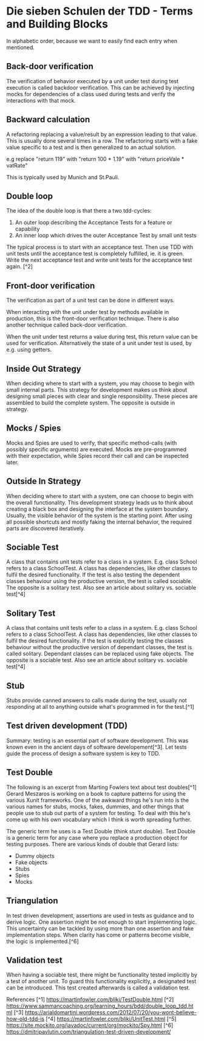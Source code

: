 # Die sieben Schulen der TDD - Terms and Building Blocks

In alphabetic order, because we want to easily find each entry when mentioned.

## Back-door verification
The verification of behavior executed by a unit under test during test execution is called backdoor verification.
This can be achieved by injecting mocks for dependencies of a class used during tests and verify the interactions with that mock.

## Backward calculation

A refactoring replacing a value/result by an expression leading to that value. This is usually done several times in a row. The refactoring starts with a fake value specific to a test and is then generalized to an actual solution.

e.g replace "return 119"  with "return 100 * 1.19" with "return priceVale * vatRate"

This is typically used by Munich and St.Pauli.

## Double loop

The idea of the double loop is that there a two tdd-cycles:
1. An outer loop describing the Acceptance Tests for a feature or capability
2. An inner loop which drives the outer Acceptance Test by small unit tests

The typical process is to start with an acceptance test. Then use TDD with unit tests until the acceptance test is completely fulfilled, ie. it is green. Write the next acceptance test and write unit tests for the acceptance test again.
[^2]

## Front-door verification
The verification as part of a unit test can be done in different ways.

When interacting with the unit under test by methods available in production, this is the front-door verification technique.
There is also another technique called back-door verification.

When the unit under test returns a value during test, this return value can be used for verification.
Alternatively the state of a unit under test is used, by e.g. using getters.


## Inside Out Strategy
When deciding where to start with a system, you may choose to begin with small internal parts.
This strategy for development makes us think about designing small pieces with clear and single responsibility.
These pieces are assembled to build the complete system.
The opposite is outside in strategy.

## Mocks / Spies
Mocks and Spies are used to verify, that specific method-calls (with possibly specific arguments) are executed. Mocks are pre-programmed with their expectation, while Spies record their call and can be inspected later.

## Outside In Strategy
When deciding where to start with a system, one can choose to begin with the overall functionality.
This development strategy leads us to think about creating a black box and designing the interface at the system boundary.
Usually, the visible behavior of the system is the starting point.
After using all possible shortcuts and mostly faking the internal behavior, the required parts are discovered iteratively.

## Sociable Test
A class that contains unit tests refer to a class in a system.
E.g. class School refers to a class SchoolTest.
A class has dependencies, like other classes to fulfil the desired functionality.
If the test is also testing the dependent classes behaviour using the productive version, the test is called sociable.
The opposite is a solitary test.
Also see an article about solitary vs. sociable test[^4]

## Solitary Test
A class that contains unit tests refer to a class in a system.
E.g. class School refers to a class SchoolTest.
A class has dependencies, like other classes to fulfil the desired functionality.
If the test is explicitly testing the classes behaviour without the productive version of dependant classes, the test is called solitary.
Dependant classes can be replaced using fake objects.
The opposite is a sociable test.
Also see an article about solitary vs. sociable test[^4]

## Stub
Stubs provide canned answers to calls made during the test, usually not responding at all to anything outside what's programmed in for the test.[^1]

## Test driven development (TDD)
Summary: testing is an essential part of software development.
This was known even in the ancient days of software developement[^3].
Let tests guide the process of design a software system is key to TDD.

## Test Double
The following is an excerpt from Marting Fowlers text about test doubles[^1]
Gerard Meszaros is working on a book to capture patterns for using the various Xunit frameworks. One of the awkward things he's run into is the various names for stubs, mocks, fakes, dummies, and other things that people use to stub out parts of a system for testing. To deal with this he's come up with his own vocabulary which I think is worth spreading further.

The generic term he uses is a Test Double (think stunt double). Test Double is a generic term for any case where you replace a production object for testing purposes. There are various kinds of double that Gerard lists:
- Dummy objects
- Fake objects
- Stubs
- Spies
- Mocks

## Triangulation
In test driven development, assertions are used in tests as guidance and to derive logic.
One assertion might be not enough to start implementing logic.
This uncertainty can be tackled by using more than one assertion and fake implementation steps.
When clarity has come or patterns become visible, the logic is implemented.[^6]

## Validation test
When having a sociable test, there might be functionality tested implicitly by a test of another unit.
To guard this functionality explicitly, a designated test can be introduced.
This test created afterwards is called a validation test.

References
[^1] https://martinfowler.com/bliki/TestDouble.html
[^2] https://www.sammancoaching.org/learning_hours/bdd/double_loop_tdd.html
[^3] https://arialdomartini.wordpress.com/2012/07/20/you-wont-believe-how-old-tdd-is
[^4] https://martinfowler.com/bliki/UnitTest.html
[^5] https://site.mockito.org/javadoc/current/org/mockito/Spy.html
[^6] https://dmitripavlutin.com/triangulation-test-driven-development/